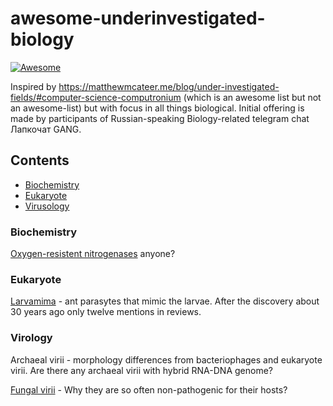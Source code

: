 # awesome-underinvestigated-biology

[![Awesome](https://awesome.re/badge.svg)](https://awesome.re)

Inspired by https://matthewmcateer.me/blog/under-investigated-fields/#computer-science-computronium (which is an awesome list but not an awesome-list) but with focus in all things biological. Initial offering is made by participants of Russian-speaking Biology-related telegram chat Лапкочат GANG.

## Contents

- [Biochemistry](#biochemistry)
- [Eukaryote](#eukaryote)
- [Virusology](#virusology)

### Biochemistry

[Oxygen-resistent nitrogenases](https://www.ncbi.nlm.nih.gov/pmc/articles/PMC4735515/) anyone?

### Eukaryote

[Larvamima](https://scholar.google.com.ua/scholar?cites=7346071014699236931&as_sdt=2005&sciodt=0,5&hl=ru) - ant parasytes that mimic the larvae. After the discovery about 30 years ago only twelve mentions in reviews.

### Virology

Archaeal virii - morphology differences from bacteriophages and eukaryote virii. Are there any archaeal virii with hybrid RNA-DNA genome?  

[Fungal virii](https://journals.plos.org/plospathogens/article?id=10.1371/journal.ppat.1005172) - Why they are so often non-pathogenic for their hosts?
